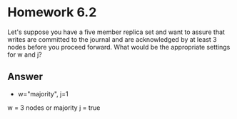 # Homework 6.2

Let's suppose you have a five member replica set and want to assure that writes are committed to the journal and are acknowledged by at least 3 nodes before you proceed forward. What would be the appropriate settings for w and j?

## Answer

* w="majority", j=1

w = 3 nodes or majority
j = true